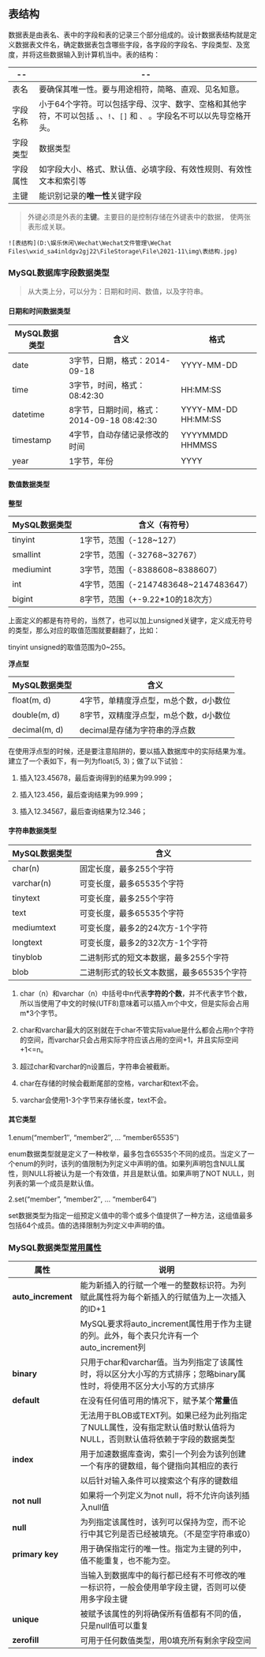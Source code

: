 ## 表结构

数据表是由表名、表中的字段和表的记录三个部分组成的。设计数据表结构就是定义数据表文件名，确定数据表包含哪些字段，各字段的字段名、字段类型、及宽度，并将这些数据输入到计算机当中。表的结构：

| --       | --                                                           |
| -------- | ------------------------------------------------------------ |
| 表名     | 要确保其唯一性。要与用途相符，简略、直观、见名知意。         |
| 字段名称 | 小于64个字符。可以包括字母、汉字、数字、空格和其他字符，不可以包括 `。`、`!`、`[]` 和 `、` 。字段名不可以以先导空格开头。 |
| 字段类型 | 数据类型                                                     |
| 字段属性 | 如字段大小、格式、默认值、必填字段、有效性规则、有效性文本和索引等 |
| 主键     | 能识别记录的**唯一性**关键字段                               |

> 外键必须是外表的**主键**。主要目的是控制存储在外键表中的数据， 使两张表形成关联。



`![表结构](D:\娱乐休闲\Wechat\Wechat文件管理\WeChat Files\wxid_sa4inldgv2gj22\FileStorage\File\2021-11\img\表结构.jpg)`



### MySQL数据库字段数据类型

> 从大类上分，可以分为：日期和时间、数值，以及字符串。



#### 日期和时间数据类型

| MySQL数据类型 | 含义                                       | 格式                |
| ------------- | ------------------------------------------ | ------------------- |
| date          | 3字节，日期，格式：2014-09-18              | YYYY-MM-DD          |
| time          | 3字节，时间，格式：08:42:30                | HH:MM:SS            |
| datetime      | 8字节，日期时间，格式：2014-09-18 08:42:30 | YYYY-MM-DD HH:MM:SS |
| timestamp     | 4字节，自动存储记录修改的时间              | YYYYMMDD HHMMSS     |
| year          | 1字节，年份                                | YYYY                |

#### 数值数据类型

**整型**

| MySQL数据类型 | 含义（有符号）                        |
| ------------- | ------------------------------------- |
| tinyint       | 1字节，范围（-128~127）               |
| smallint      | 2字节，范围（-32768~32767）           |
| mediumint     | 3字节，范围（-8388608~8388607）       |
| int           | 4字节，范围（-2147483648~2147483647） |
| bigint        | 8字节，范围（+-9.22*10的18次方）      |

上面定义的都是有符号的，当然了，也可以加上unsigned关键字，定义成无符号的类型，那么对应的取值范围就要翻翻了，比如：

tinyint unsigned的取值范围为0~255。



**浮点型**

| MySQL数据类型 | 含义                                  |
| ------------- | ------------------------------------- |
| float(m, d)   | 4字节，单精度浮点型，m总个数，d小数位 |
| double(m, d)  | 8字节，双精度浮点型，m总个数，d小数位 |
| decimal(m, d) | decimal是存储为字符串的浮点数         |

在使用浮点型的时候，还是要注意陷阱的，要以插入数据库中的实际结果为准。 建立了一个表如下，有一列为float(5, 3)；做了以下试验：

1. 插入123.45678，最后查询得到的结果为99.999；

2. 插入123.456，最后查询结果为99.999；

3. 插入12.34567，最后查询结果为12.346；



#### 字符串数据类型

| MySQL数据类型 | 含义                                      |
| ------------- | ----------------------------------------- |
| char(n)       | 固定长度，最多255个字符                   |
| varchar(n)    | 可变长度，最多65535个字符                 |
| tinytext      | 可变长度，最多255个字符                   |
| text          | 可变长度，最多65535个字符                 |
| mediumtext    | 可变长度，最多2的24次方-1个字符           |
| longtext      | 可变长度，最多2的32次方-1个字符           |
| tinyblob      | 二进制形式的短文本数据，最多255个字符     |
| blob          | 二进制形式的较长文本数据，最多65535个字符 |

1. char（n）和varchar（n）中括号中n代表**字符的个数**，并不代表字节个数，所以当使用了中文的时候(UTF8)意味着可以插入m个中文，但是实际会占用m*3个字节。

2. char和varchar最大的区别就在于char不管实际value是什么都会占用n个字符的空间，而varchar只会占用实际字符应该占用的空间+1，并且实际空间+1<=n。

3. 超过char和varchar的n设置后，字符串会被截断。

4. char在存储的时候会截断尾部的空格，varchar和text不会。

5. varchar会使用1-3个字节来存储长度，text不会。



#### 其它类型

1.enum(“member1″, “member2″, … “member65535″)

enum数据类型就是定义了一种枚举，最多包含65535个不同的成员。当定义了一个enum的列时，该列的值限制为列定义中声明的值。如果列声明包含NULL属性，则NULL将被认为是一个有效值，并且是默认值。如果声明了NOT NULL，则列表的第一个成员是默认值。

2.set(“member”, “member2″, … “member64″)

set数据类型为指定一组预定义值中的零个或多个值提供了一种方法，这组值最多包括64个成员。值的选择限制为列定义中声明的值。



### MySQL数据类型[常用属性](https://www.cnblogs.com/cqlb/p/9856841.html)

| 属性               | 说明                                                         |
| ------------------ | ------------------------------------------------------------ |
| **auto_increment** | 能为新插入的行赋一个唯一的整数标识符。为列赋此属性将为每个新插入的行赋值为上一次插入的ID+1 |
|                    | MySQL要求将auto_increment属性用于作为主键的列。此外，每个表只允许有一个auto_increment列 |
| **binary**         | 只用于char和varchar值。当为列指定了该属性时，将以区分大小写的方式排序；忽略binary属性时，将使用不区分大小写的方式排序 |
| **default**        | 在没有任何值可用的情况下，赋予某个**常量**值                 |
|                    | 无法用于BLOB或TEXT列。如果已经为此列指定了NULL属性，没有指定默认值时默认值将为NULL，否则默认值将依赖于字段的数据类型 |
| **index**          | 用于加速数据库查询，索引一个列会为该列创建一个有序的键数组，每个键指向其相应的表行 |
|                    | 以后针对输入条件可以搜索这个有序的键数组                     |
| **not null**       | 如果将一个列定义为not null，将不允许向该列插入null值         |
| **null**           | 为列指定该属性时，该列可以保持为空，而不论行中其它列是否已经被填充。（不是空字符串或0） |
| **primary key**    | 用于确保指定行的唯一性。指定为主键的列中，值不能重复，也不能为空。 |
|                    | 当输入到数据库中的每行都已经有不可修改的唯一标识符，一般会使用单字段主键，否则可以使用多字段主键 |
| **unique**         | 被赋予该属性的列将确保所有值都有不同的值，只是null值可以重复 |
| **zerofill**       | 可用于任何数值类型，用0填充所有剩余字段空间                  |

